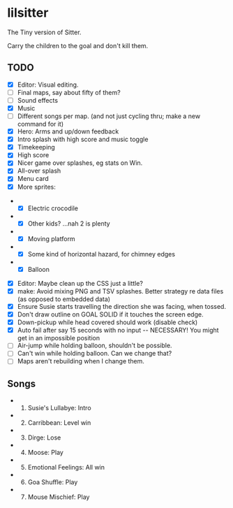 # lilsitter

The Tiny version of Sitter.

Carry the children to the goal and don't kill them.

## TODO

- [x] Editor: Visual editing.
- [ ] Final maps, say about fifty of them?
- [ ] Sound effects
- [x] Music
- [ ] Different songs per map. (and not just cycling thru; make a new command for it)
- [x] Hero: Arms and up/down feedback
- [x] Intro splash with high score and music toggle
- [x] Timekeeping
- [x] High score
- [x] Nicer game over splashes, eg stats on Win.
- [x] All-over splash
- [x] Menu card
- [x] More sprites:
- - [x] Electric crocodile
- - [x] Other kids? ...nah 2 is plenty
- - [x] Moving platform
- - [x] Some kind of horizontal hazard, for chimney edges
- - [x] Balloon
- [x] Editor: Maybe clean up the CSS just a little?
- [x] make: Avoid mixing PNG and TSV splashes. Better strategy re data files (as opposed to embedded data)
- [x] Ensure Susie starts travelling the direction she was facing, when tossed.
- [x] Don't draw outline on GOAL SOLID if it touches the screen edge.
- [x] Down-pickup while head covered should work (disable check)
- [x] Auto fail after say 15 seconds with no input -- NECESSARY! You might get in an impossible position
- [ ] Air-jump while holding balloon, shouldn't be possible.
- [ ] Can't win while holding balloon. Can we change that?
- [ ] Maps aren't rebuilding when I change them.

## Songs

- 001. Susie's Lullabye: Intro
- 002. Carribbean: Level win
- 003. Dirge: Lose
- 004. Moose: Play
- 005. Emotional Feelings: All win
- 006. Goa Shuffle: Play
- 007. Mouse Mischief: Play

